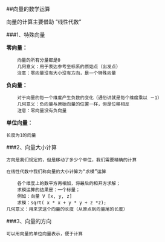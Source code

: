 ##向量的数学运算

向量的计算主要借助 “线性代数”

###1、特殊向量

**零向量：**
``` 
    向量的所有分量都是0
    几何意义：用于表达参考坐标系的原始点（出发点）
    注意：零向量没有大小没有方向，是一个特殊向量
```
**负向量：**
```
    对于向量的每一个维度产生负数的变化（通俗讲就是每个维度乘以 －1）
    几何意义：负向量与原始向量的位置一样，但是位移相反
    注意：零向量没有负向量
```
**单位向量：**

    长度为1的向量

###2、向量大小计算

    方向是我们规定的，但是移动了多少个单位，我们需要精确的计算
    
    在线性代数中我们称向量的大小计算为“求模”运算

        各个维度上的数平方再相加，将最后的和开方求解；
        求模运算的结果是：一个标量；
        例如：向量 V [x, y, z]
        求模：sqrt( x * x + y * y + z *z);
    几何意义：用来求这个向量的长度（从原点到向量尾的长度）

###3、向量的方向

    可以用向量的单位向量表示，便于计算
